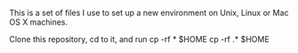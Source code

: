 This is a set of files I use to set up a new environment
on Unix, Linux or Mac OS X machines.

Clone this repository, cd to it, and run
cp -rf * $HOME
cp -rf .* $HOME
